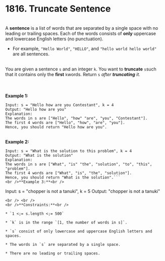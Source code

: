 # 1816. Truncate Sentence

<br />A **sentence** is a list of words that are separated by a single space with no leading or trailing spaces. Each of the words consists of **only** uppercase and lowercase English letters (no punctuation).<br />

* For example, `"Hello World"`, `"HELLO"`, and `"hello world hello world"` are all sentences.


<br />You are given a sentence `s`​​​​​​ and an integer `k`​​​​​​. You want to **truncate** `s`​​​​​​ such that it contains only the **first** `k`​​​​​​ words. Return `s`​​​​<em>​​ after **truncating** it.</em><br />
<br /> <br />
<br />**Example 1:**<br />
```
Input: s = "Hello how are you Contestant", k = 4
Output: "Hello how are you"
Explanation:
The words in s are ["Hello", "how" "are", "you", "Contestant"].
The first 4 words are ["Hello", "how", "are", "you"].
Hence, you should return "Hello how are you".
```
<br />**Example 2:**<br />
```
Input: s = "What is the solution to this problem", k = 4
Output: "What is the solution"
Explanation:
The words in s are ["What", "is" "the", "solution", "to", "this", "problem"].
The first 4 words are ["What", "is", "the", "solution"].
Hence, you should return "What is the solution".```
<br />**Example 3:**<br />
```
Input: s = "chopper is not a tanuki", k = 5
Output: "chopper is not a tanuki"
```
<br /> <br />
<br />**Constraints:**<br />

* `1 <;= s.length <;= 500`

* `k` is in the range `[1, the number of words in s]`.

* `s` consist of only lowercase and uppercase English letters and spaces.

* The words in `s` are separated by a single space.

* There are no leading or trailing spaces.